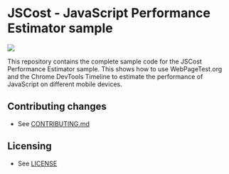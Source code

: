 # JSCost - JavaScript Performance Estimator sample

![](https://github.com/GoogleChrome/jscost.org/blob/vjs/media/jscost-logo-2x.png?raw=true)

This repository contains the complete sample code for the JSCost Performance
Estimator sample. This shows how to use WebPageTest.org and the Chrome DevTools
Timeline to estimate the performance of JavaScript on different mobile devices.

## Contributing changes

* See [CONTRIBUTING.md](CONTRIBUTING.md)

## Licensing

* See [LICENSE](LICENSE)
